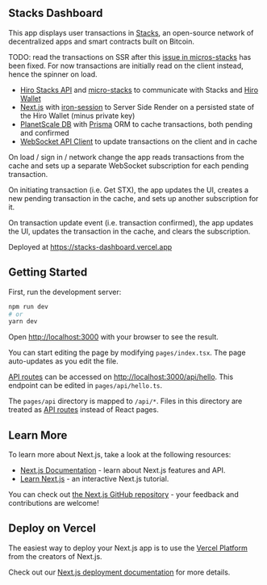 ## Stacks Dashboard

This app displays user transactions in [Stacks](https://www.stacks.co), an open-source network of decentralized apps and smart contracts built on Bitcoin.

TODO: read the transactions on SSR after this [issue in micros-stacks](https://github.com/fungible-systems/micro-stacks/issues/158) has been fixed. For now transactions are initially read on the client instead, hence the spinner on load.

- [Hiro Stacks API](https://docs.hiro.so/api) and [micro-stacks](https://github.com/fungible-systems/micro-stacks) to communicate with Stacks and [Hiro Wallet](https://wallet.hiro.so)
- [Next.js](https://nextjs.org/) with [iron-session](https://github.com/vvo/iron-session) to Server Side Render on a persisted state of the Hiro Wallet (minus private key)
- [PlanetScale DB](https://planetscale.com) with [Prisma](https://www.prisma.io) ORM to cache transactions, both pending and confirmed
- [WebSocket API Client](https://github.com/hirosystems/stacks-blockchain-api/tree/master/client) to update transactions on the client and in cache

On load / sign in / network change the app reads transactions from the cache and sets up a separate WebSocket subscription for each pending transaction.

On initiating transaction (i.e. Get STX), the app updates the UI, creates a new pending transaction in the cache, and sets up another subscription for it.

On transaction update event (i.e. transaction confirmed), the app updates the UI, updates the transaction in the cache, and clears the subscription.

Deployed at https://stacks-dashboard.vercel.app

## Getting Started

First, run the development server:

```bash
npm run dev
# or
yarn dev
```

Open [http://localhost:3000](http://localhost:3000) with your browser to see the result.

You can start editing the page by modifying `pages/index.tsx`. The page auto-updates as you edit the file.

[API routes](https://nextjs.org/docs/api-routes/introduction) can be accessed on [http://localhost:3000/api/hello](http://localhost:3000/api/hello). This endpoint can be edited in `pages/api/hello.ts`.

The `pages/api` directory is mapped to `/api/*`. Files in this directory are treated as [API routes](https://nextjs.org/docs/api-routes/introduction) instead of React pages.

## Learn More

To learn more about Next.js, take a look at the following resources:

- [Next.js Documentation](https://nextjs.org/docs) - learn about Next.js features and API.
- [Learn Next.js](https://nextjs.org/learn) - an interactive Next.js tutorial.

You can check out [the Next.js GitHub repository](https://github.com/vercel/next.js/) - your feedback and contributions are welcome!

## Deploy on Vercel

The easiest way to deploy your Next.js app is to use the [Vercel Platform](https://vercel.com/new?utm_medium=default-template&filter=next.js&utm_source=create-next-app&utm_campaign=create-next-app-readme) from the creators of Next.js.

Check out our [Next.js deployment documentation](https://nextjs.org/docs/deployment) for more details.
